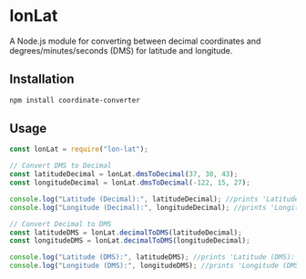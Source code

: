 # lonLat

A Node.js module for converting between decimal coordinates and degrees/minutes/seconds (DMS) for latitude and longitude.

## Installation

```bash
npm install coordinate-converter
```

## Usage

```javascript
const lonLat = require("lon-lat");

// Convert DMS to Decimal
const latitudeDecimal = lonLat.dmsToDecimal(37, 30, 43);
const longitudeDecimal = lonLat.dmsToDecimal(-122, 15, 27);

console.log("Latitude (Decimal):", latitudeDecimal); //prints 'Latitude (Decimal): 37.51194444'
console.log("Longitude (Decimal):", longitudeDecimal); //prints 'Longitude (Decimal): -122.2575'

// Convert Decimal to DMS
const latitudeDMS = lonLat.decimalToDMS(latitudeDecimal);
const longitudeDMS = lonLat.decimalToDMS(longitudeDecimal);

console.log("Latitude (DMS):", latitudeDMS); //prints 'Latitude (DMS): [ 37, 30, 43 ]'
console.log("Longitude (DMS):", longitudeDMS); //prints 'Longitude (DMS): [ -122, 15, 27 ]'
```
